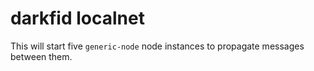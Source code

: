 darkfid localnet
================

This will start five `generic-node` node instances
to propagate messages between them.
